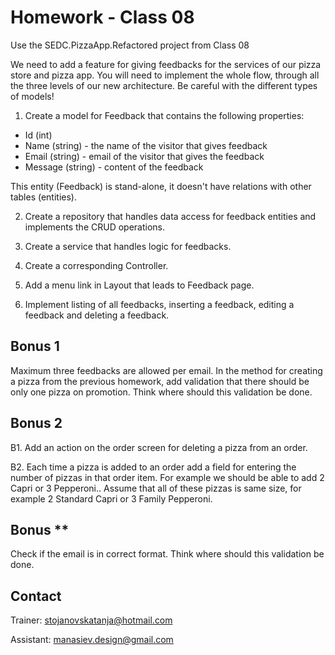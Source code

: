 # Homework - Class 08

Use the SEDC.PizzaApp.Refactored project from Class 08

We need to add a feature for giving feedbacks for the services of our pizza store and pizza app. You will need to implement the whole flow, through
all the three levels of our new architecture. Be careful with the different types of models!

1. Create a model for Feedback that contains the following properties:
- Id (int)
- Name (string) - the name of the visitor that gives feedback 
- Email (string) - email of the visitor that gives the feedback
- Message (string) - content of the feedback

This entity (Feedback) is stand-alone, it doesn't have relations with other tables (entities).

2. Create a repository that handles data access for feedback entities and implements the CRUD operations.

3. Create a service that handles logic for feedbacks.

4. Create a corresponding Controller.

5. Add a menu link in Layout that leads to Feedback page.

6. Implement listing of all feedbacks, inserting a feedback, editing a feedback and deleting a feedback.


## Bonus 1
Maximum three feedbacks are allowed per email. 
In the method for creating a pizza from the previous homework, add validation that there should be only one pizza on promotion.
Think where should this validation be done.

## Bonus 2
B1. Add an action on the order screen for deleting a pizza from an order.

B2. Each time a pizza is added to an order add a field for entering the number of pizzas in that order item. For example we should be able to add 2 Capri or 3 Pepperoni.. Assume that all of these
pizzas is same size, for example 2 Standard Capri or 3 Family Pepperoni.

## Bonus **
Check if the email is in correct format. Think where should this validation be done. 


## Contact
Trainer: stojanovskatanja@hotmail.com

Assistant: manasiev.design@gmail.com